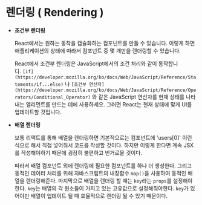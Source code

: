 # 렌더링 ( Rendering )

- **조건부 렌더링**
    
    React에서는 원하는 동작을 캡슐화하는 컴포넌트를 만들 수 있습니다. 이렇게 하면 애플리케이션의 상태에 따라서 컴포넌트 중 몇 개만을 렌더링할 수 있습니다.
    
    React에서 조건부 렌더링은 JavaScript에서의 조건 처리와 같이 동작합니다. `[if](https://developer.mozilla.org/ko/docs/Web/JavaScript/Reference/Statements/if...else)` 나 `[조건부 연산자](https://developer.mozilla.org/ko/docs/Web/JavaScript/Reference/Operators/Conditional_Operator)` 와 같은 JavaScript 연산자를 현재 상태를 나타내는 엘리먼트를 만드는 데에 사용하세요. 그러면 React는 현재 상태에 맞게 UI를 업데이트할 것입니다.
    
- **배열 렌더링**
    
    보통 리액트를 통해 배열을 렌더링하면 기본적으로는 컴포넌트에 'users[0]' 이런식으로 해서 직접 넣어줘서 코드를 작성할 것이다. 하지만 이렇게 한다면 계속 JSX를 작성해야하기 때문에 굉장히 불편하고 번거로울 것이다.
    
    따라서 배열 컴포넌트 외에 렌더링에 필요한 컴포넌트를 하나 더 생성한다. 그리고 동적인 데이터 처리를 위해 자바스크립트의 내장함수 `map()`을 사용하여 동적인 배열을 렌더링해준다. 마지막으로 배열을 렌더링 할 때는 `key`라는 `props`를 설정해야한다. `key`는 배열의 각 원소들이 가지고 있는 고유값으로 설정해줘야한다. `key`가 있어야만 배열이 업데이트 될 때 효율적으로 렌더링 될 수 있기 때문이다.
